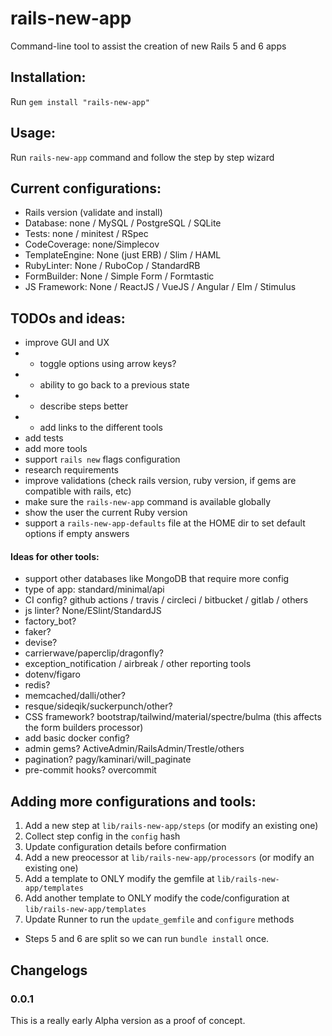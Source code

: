 # rails-new-app
Command-line tool to assist the creation of new Rails 5 and 6 apps

## Installation:

Run `gem install "rails-new-app"`

## Usage:

Run `rails-new-app` command and follow the step by step wizard

## Current configurations:
- Rails version (validate and install)
- Database: none / MySQL / PostgreSQL / SQLite
- Tests: none / minitest / RSpec
- CodeCoverage: none/Simplecov
- TemplateEngine: None (just ERB) / Slim / HAML
- RubyLinter: None / RuboCop / StandardRB
- FormBuilder: None / Simple Form / Formtastic
- JS Framework: None / ReactJS / VueJS / Angular / Elm / Stimulus

## TODOs and ideas:
- improve GUI and UX
- - toggle options using arrow keys?
- - ability to go back to a previous state
- - describe steps better
- - add links to the different tools
- add tests
- add more tools
- support `rails new` flags configuration
- research requirements
- improve validations (check rails version, ruby version, if gems are compatible with rails, etc)
- make sure the `rails-new-app` command is available globally
- show the user the current Ruby version
- support a `rails-new-app-defaults` file at the HOME dir to set default options if empty answers

#### Ideas for other tools:
- support other databases like MongoDB that require more config
- type of app: standard/minimal/api
- CI config? github actions / travis / circleci / bitbucket / gitlab / others
- js linter? None/ESlint/StandardJS
- factory_bot?
- faker?
- devise?
- carrierwave/paperclip/dragonfly?
- exception_notification / airbreak / other reporting tools
- dotenv/figaro
- redis?
- memcached/dalli/other?
- resque/sideqik/suckerpunch/other?
- CSS framework? bootstrap/tailwind/material/spectre/bulma (this affects the form builders processor)
- add basic docker config?
- admin gems? ActiveAdmin/RailsAdmin/Trestle/others
- pagination? pagy/kaminari/will_paginate
- pre-commit hooks? overcommit

## Adding more configurations and tools:

1. Add a new step at `lib/rails-new-app/steps` (or modify an existing one)
2. Collect step config in the `config` hash
3. Update configuration details before confirmation
4. Add a new preocessor at `lib/rails-new-app/processors` (or modify an existing one)
5. Add a template to ONLY modify the gemfile at `lib/rails-new-app/templates`
6. Add another template to ONLY modify the code/configuration at `lib/rails-new-app/templates`
7. Update Runner to run the `update_gemfile` and `configure` methods

* Steps 5 and 6 are split so we can run `bundle install` once.

## Changelogs

### 0.0.1
This is a really early Alpha version as a proof of concept.

